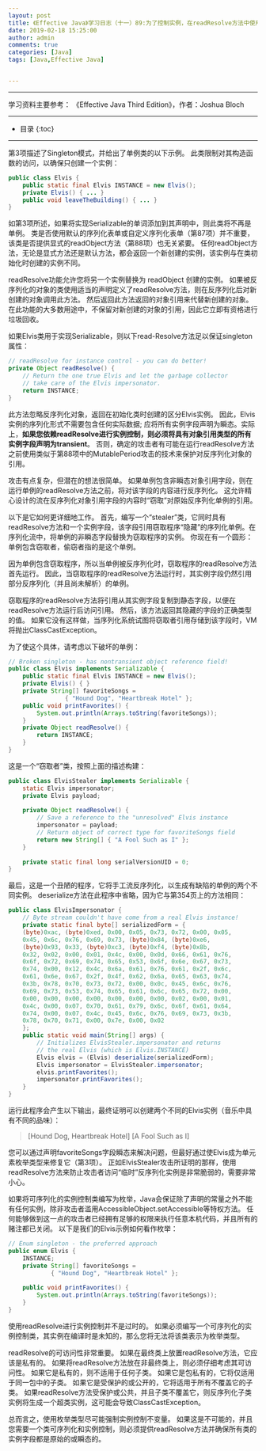 ```yaml
---
layout: post
title: 《Effective Java》学习日志（十一）89:为了控制实例，在readResolve方法中使用枚举类型
date: 2019-02-18 15:25:00
author: admin
comments: true
categories: [Java]
tags: [Java,Effective Java]


---
```




<!-- more -->

------

学习资料主要参考： 《Effective Java Third Edition》，作者：Joshua Bloch

------




* 目录
{:toc}

------

第3项描述了Singleton模式，并给出了单例类的以下示例。 此类限制对其构造函数的访问，以确保只创建一个实例：

```java
public class Elvis {
    public static final Elvis INSTANCE = new Elvis();
    private Elvis() { ... }
    public void leaveTheBuilding() { ... }
}
```

如第3项所述，如果将实现Serializable的单词添加到其声明中，则此类将不再是单例。 类是否使用默认的序列化表单或自定义序列化表单（第87项）并不重要，该类是否提供显式的readObject方法（第88项）也无关紧要。 任何readObject方法，无论是显式方法还是默认方法，都会返回一个新创建的实例，该实例与在类初始化时创建的实例不同。

readResolve功能允许您将另一个实例替换为 readObject 创建的实例。 如果被反序列化的对象的类使用适当的声明定义了readResolve方法，则在反序列化后对新创建的对象调用此方法。 然后返回此方法返回的对象引用来代替新创建的对象。 在此功能的大多数用途中，不保留对新创建的对象的引用，因此它立即有资格进行垃圾回收。

如果Elvis类用于实现Serializable，则以下read-Resolve方法足以保证singleton属性：

```java
// readResolve for instance control - you can do better!
private Object readResolve() {
    // Return the one true Elvis and let the garbage collector
    // take care of the Elvis impersonator.
    return INSTANCE;
}
```

此方法忽略反序列化对象，返回在初始化类时创建的区分Elvis实例。 因此，Elvis实例的序列化形式不需要包含任何实际数据; 应将所有实例字段声明为瞬态。实际上，**如果您依赖readResolve进行实例控制，则必须将具有对象引用类型的所有实例字段声明为transient**。 否则，确定的攻击者有可能在运行readResolve方法之前使用类似于第88项中的MutablePeriod攻击的技术来保护对反序列化对象的引用。

攻击有点复杂，但潜在的想法很简单。 如果单例包含非瞬态对象引用字段，则在运行单例的readResolve方法之前，将对该字段的内容进行反序列化。 这允许精心设计的流在反序列化对象引用字段的内容时“窃取”对原始反序列化单例的引用。

以下是它如何更详细地工作。 首先，编写一个“stealer”类，它同时具有readResolve方法和一个实例字段，该字段引用窃取程序“隐藏”的序列化单例。在序列化流中，将单例的非瞬态字段替换为窃取程序的实例。 你现在有一个圆形：单例包含窃取者，偷窃者指的是这个单例。

因为单例包含窃取程序，所以当单例被反序列化时，窃取程序的readResolve方法首先运行。 因此，当窃取程序的readResolve方法运行时，其实例字段仍然引用部分反序列化（并且尚未解析）的单例。

窃取程序的readResolve方法将引用从其实例字段复制到静态字段，以便在readResolve方法运行后访问引用。 然后，该方法返回其隐藏的字段的正确类型的值。 如果它没有这样做，当序列化系统试图将窃取者引用存储到该字段时，VM将抛出ClassCastException。

为了使这个具体，请考虑以下破坏的单例：

```java
// Broken singleton - has nontransient object reference field!
public class Elvis implements Serializable {
    public static final Elvis INSTANCE = new Elvis();
    private Elvis() { }
    private String[] favoriteSongs =
    			{ "Hound Dog", "Heartbreak Hotel" };
    public void printFavorites() {
    	System.out.println(Arrays.toString(favoriteSongs));
    }
    private Object readResolve() {
    	return INSTANCE;
    }
}
```

这是一个“窃取者”类，按照上面的描述构建：

```java
public class ElvisStealer implements Serializable {
    static Elvis impersonator;
    private Elvis payload;
    
    private Object readResolve() {
        // Save a reference to the "unresolved" Elvis instance
        impersonator = payload;
        // Return object of correct type for favoriteSongs field
        return new String[] { "A Fool Such as I" };
    }
    
    private static final long serialVersionUID = 0;
}
```

最后，这是一个丑陋的程序，它将手工流反序列化，以生成有缺陷的单例的两个不同实例。 deserialize方法在此程序中省略，因为它与第354页上的方法相同：

```java
public class ElvisImpersonator {
    // Byte stream couldn't have come from a real Elvis instance!
    private static final byte[] serializedForm = {
    (byte)0xac, (byte)0xed, 0x00, 0x05, 0x73, 0x72, 0x00, 0x05,
    0x45, 0x6c, 0x76, 0x69, 0x73, (byte)0x84, (byte)0xe6,
    (byte)0x93, 0x33, (byte)0xc3, (byte)0xf4, (byte)0x8b,
    0x32, 0x02, 0x00, 0x01, 0x4c, 0x00, 0x0d, 0x66, 0x61, 0x76,
    0x6f, 0x72, 0x69, 0x74, 0x65, 0x53, 0x6f, 0x6e, 0x67, 0x73,
    0x74, 0x00, 0x12, 0x4c, 0x6a, 0x61, 0x76, 0x61, 0x2f, 0x6c,
    0x61, 0x6e, 0x67, 0x2f, 0x4f, 0x62, 0x6a, 0x65, 0x63, 0x74,
    0x3b, 0x78, 0x70, 0x73, 0x72, 0x00, 0x0c, 0x45, 0x6c, 0x76,
    0x69, 0x73, 0x53, 0x74, 0x65, 0x61, 0x6c, 0x65, 0x72, 0x00,
    0x00, 0x00, 0x00, 0x00, 0x00, 0x00, 0x00, 0x02, 0x00, 0x01,
    0x4c, 0x00, 0x07, 0x70, 0x61, 0x79, 0x6c, 0x6f, 0x61, 0x64,
    0x74, 0x00, 0x07, 0x4c, 0x45, 0x6c, 0x76, 0x69, 0x73, 0x3b,
    0x78, 0x70, 0x71, 0x00, 0x7e, 0x00, 0x02
    };
    public static void main(String[] args) {
        // Initializes ElvisStealer.impersonator and returns
        // the real Elvis (which is Elvis.INSTANCE)
        Elvis elvis = (Elvis) deserialize(serializedForm);
        Elvis impersonator = ElvisStealer.impersonator;
        elvis.printFavorites();
        impersonator.printFavorites();
    }
}
```

运行此程序会产生以下输出，最终证明可以创建两个不同的Elvis实例（音乐中具有不同的品味）：

> [Hound Dog, Heartbreak Hotel]
> [A Fool Such as I]

您可以通过声明favoriteSongs字段瞬态来解决问题，但最好通过使Elvis成为单元素枚举类型来修复它（第3项）。 正如ElvisStealer攻击所证明的那样，使用readResolve方法来防止攻击者访问“临时”反序列化实例是非常脆弱的，需要非常小心。

如果将可序列化的实例控制类编写为枚举，Java会保证除了声明的常量之外不能有任何实例，除非攻击者滥用AccessibleObject.setAccessible等特权方法。 任何能够做到这一点的攻击者已经拥有足够的权限来执行任意本机代码，并且所有的赌注都已关闭。 以下是我们的Elvis示例如何看作枚举：

```java
// Enum singleton - the preferred approach
public enum Elvis {
    INSTANCE;
    private String[] favoriteSongs =
    		{ "Hound Dog", "Heartbreak Hotel" };
    
    public void printFavorites() {
    	System.out.println(Arrays.toString(favoriteSongs));
    }
}
```

使用readResolve进行实例控制并不是过时的。 如果必须编写一个可序列化的实例控制类，其实例在编译时是未知的，那么您将无法将该类表示为枚举类型。

readResolve的可访问性非常重要。 如果在最终类上放置readResolve方法，它应该是私有的。 如果将readResolve方法放在非最终类上，则必须仔细考虑其可访问性。 如果它是私有的，则不适用于任何子类。 如果它是包私有的，它将仅适用于同一包中的子类。 如果它是受保护的或公开的，它将适用于所有不覆盖它的子类。 如果readResolve方法受保护或公共，并且子类不覆盖它，则反序列化子类实例将生成一个超类实例，这可能会导致ClassCastException。

总而言之，使用枚举类型尽可能强制实例控制不变量。 如果这是不可能的，并且您需要一个类可序列化和实例控制，则必须提供readResolve方法并确保所有类的实例字段都是原始的或瞬态的。

